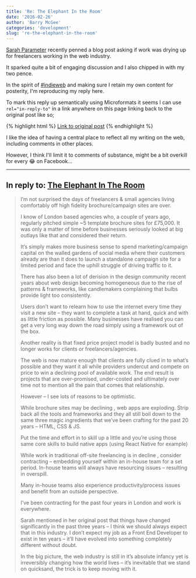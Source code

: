 ```yaml
---
title: 'Re: The Elephant In the Room'
date: '2016-02-26'
author: 'Barry McGee'
categories: 'development'
slug: 're-the-elephant-in-the-room'
---
```


[Sarah Parameter](http://www.sazzy.co.uk) recently penned a blog post asking if work was drying up for freelancers working in the web industry.

It sparked quite a bit of engaging discussion and I also chipped in with my two pence.

In the spirit of [#indieweb](/development/2016/02/11/embracing-the-indieweb.html) and making sure I retain my own content for posterity, I'm reproducing my reply here.

To mark this reply up semantically using Microformats it seems I can use `rel="in-reply-to"` in a link anywhere on this page linking back to the original post like so;

{% highlight html %}
<a href="http://..." rel="in-reply-to">Link to original post</a>
{% endhighlight %}

I like the idea of having a central place to reflect all my writing on the web, including comments in other places.

However, I think I'll limit it to comments of substance, might be a bit overkill for every 😂 on Facebook...

---

## In reply to: <a href="http://www.sazzy.co.uk/the-elephant-in-the-room/#div-comment-255391" rel="in-reply-to">The Elephant In The Room</a>

<blockquote class="blockquote--comment">

  <p>I’m not surprised the days of freelancers & small agencies living comfortably off high fidelity brochure/campaign sites are over.</p>

  <p>I know of London based agencies who, a couple of years ago, regularly pitched simple ~5 template brochure sites for £75,000. It was only a matter of time before businesses seriously looked at big outlays like that and considered their return.</p>

  <p>It’s simply makes more business sense to spend marketing/campaign capital on the walled gardens of social media where their customers already are than it does to launch a standalone campaign site for a limited period and face the uphill struggle of driving traffic to it.</p>

  <p>There has also been a lot of derision in the design community recent years about web design becoming homogeneous due to the rise of patterns & frameworks, like candlemakers complaining that bulbs provide light too consistently.</p>

  <p>Users don’t want to relearn how to use the internet every time they visit a new site – they want to complete a task at hand, quick and with as little friction as possible. Many businesses have realised you can get a very long way down the road simply using a framework out of the box.</p>

  <p>Another reality is that fixed price project model is badly busted and no longer works for clients or freelancers/agencies.</p>

  <p>The web is now mature enough that clients are fully clued in to what’s possible and they want it all while providers undercut and compete on price to win a declining pool of available work. The end result is projects that are over-promised, under-costed and ultimately over time not to mention all the pain that comes that relationship.</p>

  <p>However – I see lots of reasons to be optimistic.</p>

  <p>While brochure sites may be declining , web apps are exploding. Strip back all the tools and frameworks and they all still boil down to the same three magic ingredients that we’ve been crafting for the past 20 years – HTML, CSS & JS.</p>

  <p>Put the time and effort in to skill up a little and you’re using those same core skills to build native apps (using React Native for example)</p>

  <p>While work in traditional off-site freelancing is in decline , consider contracting – embedding yourself within an in-house team for a set period. In-house teams will always have resourcing issues – resulting in overspill.</p>

  <p>Many in-house teams also experience productivity/process issues and benefit from an outside perspective.</p>

  <p>I’ve been contracting for the past four years in London and work is everywhere.</p>

  <p>Sarah mentioned in her original post that things have changed significantly in the past three years – I think we should always expect that in this industry. I don’t expect my job as a Front End Developer to exist in ten years – it’ll have evolved into something completely different without doubt.</p>

  <p>In the big picture, the web industry is still in it’s absolute infancy yet is irreversibly changing how the world lives – it’s inevitable that we stand on quicksand, the trick is to keep moving with it.</p>

</div>
